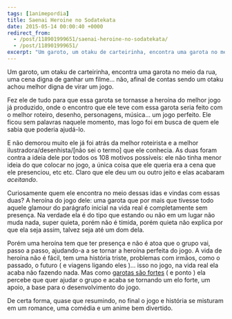 ```yaml
---
tags: [1animepordia]
title: Saenai Heroine no Sodatekata
date: 2015-05-14 00:00:40 +0000
redirect_from:
  - /post/118901999651/saenai-heroine-no-sodatekata/
  - /post/118901999651/
excerpt: "Um garoto, um otaku de carteirinha, encontra uma garota no meio da rua, uma cena digna de ganhar um filme… não, afinal de contas sendo um otaku achou melhor digna de virar um jogo."
---
```


Um garoto, um otaku de carteirinha, encontra uma garota no meio da rua,
uma cena digna de ganhar um filme… não, afinal de contas sendo um otaku
achou melhor digna de virar um jogo.

Fez ele de tudo para que essa garota se tornasse a heroína do melhor
jogo já produzido, onde o encontro que ele teve com essa garota seria
feito com o melhor roteiro, desenho, personagens, música… um jogo
perfeito. Ele ficou sem palavras naquele momento, mas logo foi em busca
de quem ele sabia que poderia ajudá-lo.

E não demorou muito ele já foi atrás da melhor roteirista e a melhor
ilustradora/desenhista/\[não sei o termo\] que ele conhecia. As duas
foram contra a ideia dele por todos os 108 motivos possíveis: ele não
tinha menor ideia do que colocar no jogo, a única coisa que ele queria
era a cena que ele presenciou, etc etc. Claro que ele deu um ou outro
jeito e elas acabaram *aceitando*.

Curiosamente quem ele encontra no meio dessas idas e vindas com essas
duas? A heroína do jogo dele: uma garota que por mais que tivesse todo
aquele glamour do parágrafo inicial na vida real é completamente sem
presença. Na verdade ela é do tipo que estando ou não em um lugar não
muda nada, super quieta, porém não é tímida, porém quieta não explica
por que ela seja assim, talvez seja até um dom dela.

Porém uma heroína tem que ter presença e não é atoa que o grupo vai,
passo a passo, ajudando-a a se tornar a heroína perfeita do jogo. A vida
de heroína não é fácil, tem uma história triste, problemas com irmãos,
como o passado, o futuro ( e viagens ligando eles )… isso no jogo, na
vida real ela acaba não fazendo nada. Mas como [garotas são
fortes](http://www.animelyrics.com/anime/usagidrop/sweetdrops.htm) ( e
ponto ) ela percebe que quer ajudar o grupo e acaba se tornando um elo
forte, um apoio, a base para o desenvolvimento do jogo.

De certa forma, quase que resumindo, no final o jogo e história se
misturam em um romance, uma comédia e um anime bem divertido.


